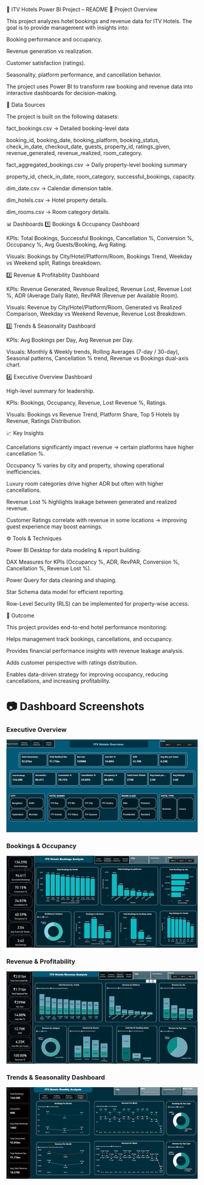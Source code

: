 🏨 ITV Hotels Power BI Project – README
📌 Project Overview

This project analyzes hotel bookings and revenue data for ITV Hotels. The goal is to provide management with insights into:

Booking performance and occupancy.

Revenue generation vs realization.

Customer satisfaction (ratings).

Seasonality, platform performance, and cancellation behavior.

The project uses Power BI to transform raw booking and revenue data into interactive dashboards for decision-making.

📂 Data Sources

The project is built on the following datasets:

fact_bookings.csv → Detailed booking-level data

booking_id, booking_date, booking_platform, booking_status, check_in_date, checkout_date, guests, property_id, ratings_given, revenue_generated, revenue_realized, room_category.

fact_aggregated_bookings.csv → Daily property-level booking summary

property_id, check_in_date, room_category, successful_bookings, capacity.

dim_date.csv → Calendar dimension table.

dim_hotels.csv → Hotel property details.

dim_rooms.csv → Room category details.

📊 Dashboards
1️⃣ Bookings & Occupancy Dashboard

KPIs: Total Bookings, Successful Bookings, Cancellation %, Conversion %, Occupancy %, Avg Guests/Booking, Avg Rating.

Visuals: Bookings by City/Hotel/Platform/Room, Bookings Trend, Weekday vs Weekend split, Ratings breakdown.

2️⃣ Revenue & Profitability Dashboard

KPIs: Revenue Generated, Revenue Realized, Revenue Lost, Revenue Lost %, ADR (Average Daily Rate), RevPAR (Revenue per Available Room).

Visuals: Revenue by City/Hotel/Platform/Room, Generated vs Realized Comparison, Weekday vs Weekend Revenue, Revenue Lost Breakdown.

3️⃣ Trends & Seasonality Dashboard

KPIs: Avg Bookings per Day, Avg Revenue per Day.

Visuals: Monthly & Weekly trends, Rolling Averages (7-day / 30-day), Seasonal patterns, Cancellation % trend, Revenue vs Bookings dual-axis chart.

4️⃣ Executive Overview Dashboard

High-level summary for leadership.

KPIs: Bookings, Occupancy, Revenue, Lost Revenue %, Ratings.

Visuals: Bookings vs Revenue Trend, Platform Share, Top 5 Hotels by Revenue, Ratings Distribution.

📈 Key Insights

Cancellations significantly impact revenue → certain platforms have higher cancellation %.

Occupancy % varies by city and property, showing operational inefficiencies.

Luxury room categories drive higher ADR but often with higher cancellations.

Revenue Lost % highlights leakage between generated and realized revenue.

Customer Ratings correlate with revenue in some locations → improving guest experience may boost earnings.

⚙️ Tools & Techniques

Power BI Desktop for data modeling & report building.

DAX Measures for KPIs (Occupancy %, ADR, RevPAR, Conversion %, Cancellation %, Revenue Lost %).

Power Query for data cleaning and shaping.

Star Schema data model for efficient reporting.

Row-Level Security (RLS) can be implemented for property-wise access.

🚀 Outcome

This project provides end-to-end hotel performance monitoring:

Helps management track bookings, cancellations, and occupancy.

Provides financial performance insights with revenue leakage analysis.

Adds customer perspective with ratings distribution.

Enables data-driven strategy for improving occupancy, reducing cancellations, and increasing profitability.


# 📷 Dashboard Screenshots
### Executive Overview
![Executive Overview](https://github.com/Parag-soda/Data-Analysis-Project-/blob/75b9fdadb1eb79d8da2cce48fda9ec3ab22c36c8/Power%20BI%20project/Screenshot%202025-09-22%20155926.png)
### Bookings & Occupancy
![Bookings & Occupancy](https://github.com/Parag-soda/Data-Analysis-Project-/blob/608b8a8fcfe0adc673e5dd47facd27b409e7a726/Power%20BI%20project/Screenshot%202025-09-22%20155808.png)

### Revenue & Profitability
![Revenue & Profitability](https://github.com/Parag-soda/Data-Analysis-Project-/blob/608b8a8fcfe0adc673e5dd47facd27b409e7a726/Power%20BI%20project/Screenshot%202025-09-22%20155840.png)

### Trends & Seasonality Dashboard
![[Trends & Seasonality Dashboard](images/customer_insights.png](https://github.com/Parag-soda/Data-Analysis-Project-/blob/608b8a8fcfe0adc673e5dd47facd27b409e7a726/Power%20BI%20project/Screenshot%202025-09-22%20155905.png)

